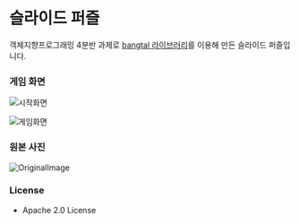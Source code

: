 # 슬라이드 퍼즐 

객체지향프로그래밍 4분반 과제로 [bangtal 라이브러리](https://bangtal.bosornd.com)를 이용해 만든 슬라이드 퍼즐입니다. 

### 게임 화면

![시작화면](C:\Users\rlaxo\source\repos\altairSP\readme_image\시작화면.PNG)

![게임화면](C:\Users\rlaxo\source\repos\altairSP\readme_image\게임화면.PNG)

### 원본 사진

![OriginalImage](C:\Users\rlaxo\source\repos\altairSP\readme_image\OriginalImage.png)

### License

- Apache 2.0 License
